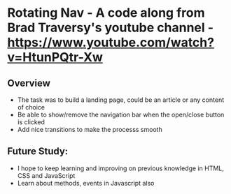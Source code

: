 # Rotating Nav - A code along from Brad Traversy's youtube channel - https://www.youtube.com/watch?v=HtunPQtr-Xw

## Overview
- The task was to build a landing page, could be an article or any content of choice
- Be able to show/remove the navigation bar when the open/close button is clicked
- Add nice transitions to make the processs smooth
  
## Future Study:
- I hope to keep learning and improving on previous knowledge in HTML, CSS and JavaScript
- Learn about methods, events in Javascript also
